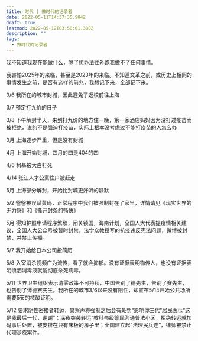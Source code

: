 ```yaml
---
title: 时代 | 做时代的记录者
date: 2022-05-11T14:37:35.984Z
draft: true
lastmod: 2022-05-12T03:58:01.380Z
description: ""
tags:
  - 做时代的记录者
---
```

我不知道我现在能做什么，除了想办法往外跑我做不了任何事情。

我害怕2025年的来临，甚至是2023年的来临。不知道文革之前，或历史上相同的事情发生之前，是否有这样的前兆，我想记下来，全部记下来。

3/6 我所在的城市封城，因此避免了返校前往上海

3/7 预定打九价的日子

3/8 下午解封半天，来到打九价的地方住一晚，第一家酒店妈妈因为没打过疫苗而被拒绝，说的不是强迫打疫苗，实际上根本没考虑过不能打疫苗的人怎么办

3月 上海逐步严重，但是没有封城

4月 上海开始封城，四月的四是404的四

4/6 柯基被大白打死

4/14 张江人才公寓住户被赶走

5月 上海部分解封，开始比封城更好听的静默

5/2 爸爸被误赋黄码，正常程序中我们被强制封在了家里，详情请见《现实世界的无力感》和《撕开封条的畅快》

5月 得知护照申请程序繁琐，闭关锁国，海南计划，全国人大代表提疫情相关建议，全国人大公众号被暂时封禁，法学众教授写的抗疫违反宪法问题，微博被封禁，并禁止传播。

5/7 我开始给日本公司投简历

5/8 入室消杀视频广为流传，看了就会抑郁。没有证据表明物传人，也没有证据表明喷洒消毒液就能彻底杀死病毒。

5/11 世界卫生组织表示清零政策不可持续，中国告别了德先生，告别了赛先生，也告别了谭德赛先生。我所在的城市3/6以来没有阳性，却宣布5/14开始公共场所需要5天的核酸证明。

5/12 要求阴性密接者转运，警察声称强制之后会有处罚“影响你三代”居民表示“这是我最后一代，谢谢”；深夜突袭转运“教科书级警民沟通普法小区，拒绝转运就加码事后处置，被安排在只有床板的房子里；全国建立起”法理民兵连“，律师被禁止代理涉疫案件。

